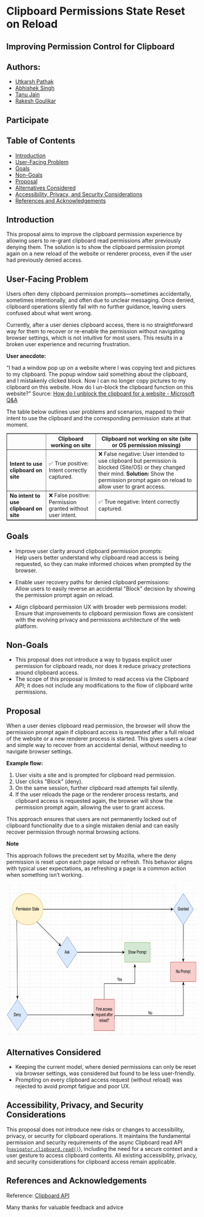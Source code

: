 # Clipboard Permissions State Reset on Reload

## Improving Permission Control for Clipboard

## Authors:
- [Utkarsh Pathak](https://github.com/utpathak)
- [Abhishek Singh](https://github.com/abhishek06020)
- [Tanu Jain](https://github.com/tanujain_microsoft)
- [Rakesh Goulikar](https://github.com/ragoulik)

## Participate

<!-- START doctoc generated TOC please keep comment here to allow auto update -->
<!-- DON'T EDIT THIS SECTION, INSTEAD RE-RUN doctoc TO UPDATE -->
## Table of Contents

- [Introduction](#introduction)
- [User-Facing Problem](#user-facing-problem)
- [Goals](#goals)
- [Non-Goals](#non-goals)
- [Proposal](#proposal)
- [Alternatives Considered](#alternatives-considered)
- [Accessibility, Privacy, and Security Considerations](#accessibility-privacy-and-security-considerations)
- [References and Acknowledgements](#references-and-acknowledgements)

<!-- END doctoc generated TOC please keep comment here to allow auto update -->

## Introduction

This proposal aims to improve the clipboard permission experience by allowing users to re-grant clipboard read permissions after previously denying them. The solution is to show the clipboard permission prompt again on a new reload of the website or renderer process, even if the user had previously denied access.

## User-Facing Problem

Users often deny clipboard permission prompts—sometimes accidentally, sometimes intentionally, and often due to unclear messaging. Once denied, clipboard operations silently fail with no further guidance, leaving users confused about what went wrong. 

Currently, after a user denies clipboard access, there is no straightforward way for them to recover or re-enable the permission without navigating browser settings, which is not intuitive for most users. This results in a broken user experience and recurring frustration.

**User anecdote:**

“I had a window pop up on a website where I was copying text and pictures to my clipboard. The popup window said something about the clipboard, and I mistakenly clicked block. Now I can no longer copy pictures to my clipboard on this website. How do I un-block the clipboard function on this website?”
Source: [How do I unblock the clipboard for a website - Microsoft Q&A](https://learn.microsoft.com/en-in/answers/questions/766718/how-do-i-unblock-the-clipboard-for-a-website) 

The table below outlines user problems and scenarios, mapped to their intent to use the clipboard and the corresponding permission state at that moment.

<table border="1">
  <tr>
    <th></th>
    <th>Clipboard working on site</th>
    <th>Clipboard not working on site (site or OS permission missing)</th>
  </tr>
  <tr>
    <td><strong>Intent to use clipboard on site</strong></td>
    <td>✅ True positive: Intent correctly captured.</td>
    <td>❌ False negative: User intended to use clipboard but permission is blocked (Site/OS) or they changed their mind. <strong>Solution:</strong> Show the permission prompt again on reload to allow user to grant access.</td>
  </tr>
  <tr>
    <td><strong>No intent to use clipboard on site</strong></td>
    <td>❌ False positive: Permission granted without user intent.</td>
    <td>✅ True negative: Intent correctly captured.</td>
  </tr>
</table>

## Goals

- Improve user clarity around clipboard permission prompts:  
  Help users better understand why clipboard read access is being requested, so they can make informed choices when prompted by the browser.

- Enable user recovery paths for denied clipboard permissions:  
  Allow users to easily reverse an accidental "Block" decision by showing the permission prompt again on reload.

- Align clipboard permission UX with broader web permissions model:  
  Ensure that improvements to clipboard permission flows are consistent with the evolving privacy and permissions architecture of the web platform.

## Non-Goals

- This proposal does not introduce a way to bypass explicit user permission for clipboard reads, nor does it reduce privacy protections around clipboard access.
- The scope of this proposal is limited to read access via the Clipboard API; it does not include any modifications to the flow of clipboard write permissions.

## Proposal

When a user denies clipboard read permission, the browser will show the permission prompt again if clipboard access is requested after a full reload of the website or a new renderer process is started. This gives users a clear and simple way to recover from an accidental denial, without needing to navigate browser settings.

**Example flow:**
1. User visits a site and is prompted for clipboard read permission.
2. User clicks "Block" (deny).
3. On the same session, further clipboard read attempts fail silently.
4. If the user reloads the page or the renderer process restarts, and clipboard access is requested again, the browser will show the permission prompt again, allowing the user to grant access.

This approach ensures that users are not permanently locked out of clipboard functionality due to a single mistaken denial and can easily recover permission through normal browsing actions.

**Note**

This approach follows the precedent set by Mozilla, where the deny permission is reset upon each page reload or refresh. This behavior aligns with typical user expectations, as refreshing a page is a common action when something isn’t working.

<img src="img/clipboardResetPermission.png" style="height: 400px;">

## Alternatives Considered

- Keeping the current model, where denied permissions can only be reset via browser settings, was considered but found to be less user-friendly.
- Prompting on every clipboard access request (without reload) was rejected to avoid prompt fatigue and poor UX.

## Accessibility, Privacy, and Security Considerations

This proposal does not introduce new risks or changes to accessibility, privacy, or security for clipboard operations. It maintains the fundamental permission and security requirements of the async Clipboard read API ([`navigator.clipboard.read()`](https://w3c.github.io/clipboard-apis/#dom-clipboard-read)), including the need for a secure context and a user gesture to access clipboard contents. All existing accessibility, privacy, and security considerations for clipboard access remain applicable.

## References and Acknowledgements

Reference: [Clipboard API](https://w3c.github.io/clipboard-apis/)

Many thanks for valuable feedback and advice